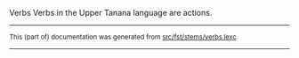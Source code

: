 Verbs
Verbs in the Upper Tanana language are actions.

* * *

<small>This (part of) documentation was generated from [src/fst/stems/verbs.lexc](https://github.com/giellalt/lang-tau/blob/main/src/fst/stems/verbs.lexc)</small>

---

